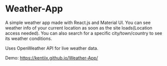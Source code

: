 # Weather-App
A simple weather app made with React.js and Material UI. You can see weather info of your current location as soon as the site loads(Location access needed). You can also search for a specific city/town/country to see its weather conditions.

Uses OpenWeather API for live weather data.

Demo: https://kentiix.github.io/Weather-App/
